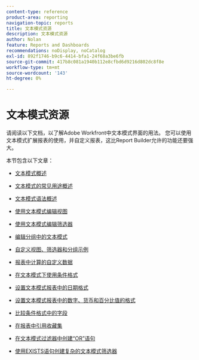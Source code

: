 ```yaml
---
content-type: reference
product-area: reporting
navigation-topic: reports
title: 文本模式资源
description: 文本模式资源
author: Nolan
feature: Reports and Dashboards
recommendations: noDisplay, noCatalog
exl-id: 892f1746-b9c6-4414-bfa1-24f68a3be6fb
source-git-commit: 417b8c081a1940b112e8cfbd6d9216d802dc8f8e
workflow-type: tm+mt
source-wordcount: '143'
ht-degree: 0%

---
```


# 文本模式资源

<!--
<p data-mc-conditions="QuicksilverOrClassic.Draft mode">(NOTE: Alina: This is the section article with links to all other articles in this section)</p>
-->

请阅读以下文档，以了解Adobe Workfront中文本模式界面的用法。 您可以使用文本模式扩展报表的使用，并自定义报表，这比Report Builder允许的功能还要强大。

本节包含以下文章：

* [文本模式概述](../../../reports-and-dashboards/reports/text-mode/understand-text-mode.md)
* [文本模式的常见用途概述](../../../reports-and-dashboards/reports/text-mode/understand-common-uses-text-mode.md)
* [文本模式语法概述](../../../reports-and-dashboards/reports/text-mode/text-mode-syntax-overview.md)
* [使用文本模式编辑视图](../../../reports-and-dashboards/reports/text-mode/edit-text-mode-in-view.md)
* [使用文本模式编辑筛选器](../../../reports-and-dashboards/reports/text-mode/edit-text-mode-in-filter.md)
* [编辑分组中的文本模式](../../../reports-and-dashboards/reports/text-mode/edit-text-mode-in-grouping.md)
* [自定义视图、筛选器和分组示例](../../../reports-and-dashboards/reports/custom-view-filter-grouping-samples/custom-view-filter-grouping-samples.md)

  <!--
  <MadCap:conditionalText data-mc-conditions="QuicksilverOrClassic.Draft mode">
  (NOTE: this is linked here although from another section)
  </MadCap:conditionalText>
  -->

* [报表中计算的自定义数据](../../../reports-and-dashboards/reports/calc-cstm-data-reports/calculated-custom-data-reports.md)

  <!--
  <MadCap:conditionalText data-mc-conditions="QuicksilverOrClassic.Draft mode">
  (NOTE: this is linked here although from another section)
  </MadCap:conditionalText>
  -->

* [在文本模式下使用条件格式](../../../reports-and-dashboards/reports/text-mode/use-conditional-formatting-text-mode.md)
* [设置文本模式报表中的日期格式](../../../reports-and-dashboards/reports/text-mode/format-dates-in-text-mode-reports.md)
* [设置文本模式报表中的数字、货币和百分比值的格式](../../../reports-and-dashboards/reports/text-mode/format-numbers-in-text-mode-reports.md)
* [比较条件格式中的字段](../../../reports-and-dashboards/reports/text-mode/compare-fields-conditional-formatting.md)
* [在报表中引用收藏集](../../../reports-and-dashboards/reports/text-mode/reference-collections-report.md)
* [在文本模式过滤器中创建“OR”语句](../../../reports-and-dashboards/reports/text-mode/create-or-statements-in-filters-text-mode.md)
* [使用EXISTS语句创建复杂的文本模式筛选器](../../../reports-and-dashboards/reports/text-mode/create-complex-text-mode-filters-using-exists-statements.md)
  <!--outdated link: * [Basic Report Creation Program for the new Workfront experience](https://one.workfront.com/s/basic-report-creation-program)-->
